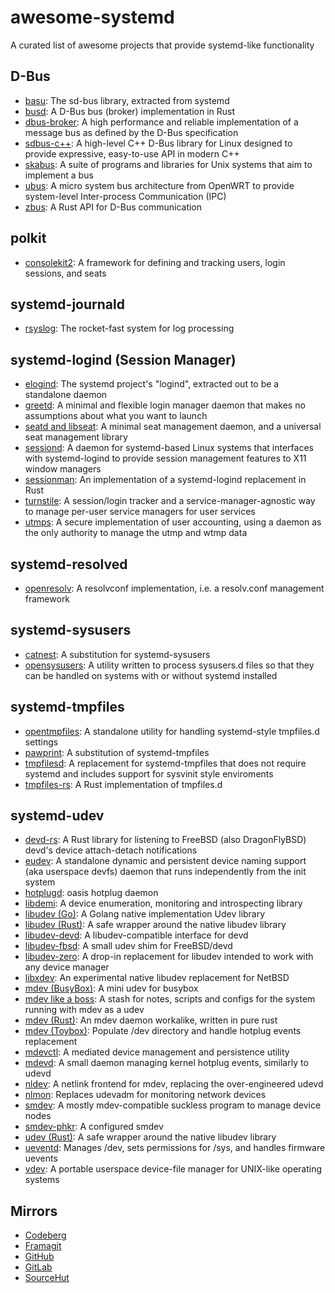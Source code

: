 # awesome-systemd
A curated list of awesome projects that provide systemd-like functionality

## D-Bus
* [basu](https://sr.ht/~emersion/basu/): The sd-bus library, extracted from
systemd
* [busd](https://github.com/dbus2/busd): A D-Bus bus (broker) implementation
in Rust
* [dbus-broker](https://github.com/bus1/dbus-broker): A high performance
and reliable implementation of a message bus as defined by the D-Bus
specification
* [sdbus-c++](https://github.com/Kistler-Group/sdbus-cpp): A high-level C++
D-Bus library for Linux designed to provide expressive, easy-to-use API in
modern C++
* [skabus](https://skarnet.org/software/skabus/): A suite of programs and
libraries for Unix systems that aim to implement a bus
* [ubus](https://openwrt.org/docs/techref/ubus): A micro system bus
architecture from OpenWRT to provide system-level Inter-process
Communication (IPC)
* [zbus](https://github.com/dbus2/zbus): A Rust API for D-Bus communication

## polkit
* [consolekit2](https://github.com/ConsoleKit2/ConsoleKit2): A framework for
defining and tracking users, login sessions, and seats

## systemd-journald
* [rsyslog](https://www.rsyslog.com/): The rocket-fast system for log
processing

## systemd-logind (Session Manager)
* [elogind](https://github.com/elogind/elogind): The systemd project's
"logind", extracted out to be a standalone daemon
* [greetd](https://git.sr.ht/~kennylevinsen/greetd): A minimal and flexible
login manager daemon that makes no assumptions about what you want to launch
* [seatd and libseat](https://git.sr.ht/~kennylevinsen/seatd): A minimal seat
management daemon, and a universal seat management library
* [sessiond](https://jcrd.github.io/sessiond/): A daemon for systemd-based
Linux systems that interfaces with systemd-logind to provide session management
features to X11 window managers
* [sessionman](https://github.com/KillingSpark/sessionman): An implementation
of a systemd-logind replacement in Rust
* [turnstile](https://github.com/chimera-linux/turnstile): A session/login
tracker and a service-manager-agnostic way to manage per-user service managers
for user services
* [utmps](https://skarnet.org/software/utmps/): A secure implementation of user
accounting, using a daemon as the only authority to manage the utmp and wtmp data

## systemd-resolved
* [openresolv](https://roy.marples.name/projects/openresolv): A resolvconf
implementation, i.e. a resolv.conf management framework

## systemd-sysusers
* [catnest](https://github.com/eweOS/catnest): A substitution for
systemd-sysusers
* [opensysusers](https://github.com/cromerc/opensysusers): A utility written to
process sysusers.d files so that they can be handled on systems with or without
systemd installed

## systemd-tmpfiles
* [opentmpfiles](https://github.com/OpenRC/opentmpfiles): A standalone utility
for handling systemd-style tmpfiles.d settings
* [pawprint](https://github.com/eweOS/pawprint): A substitution of
systemd-tmpfiles
* [tmpfilesd](https://github.com/juur/tmpfilesd): A replacement for
systemd-tmpfiles that does not require systemd and includes support for
sysvinit style enviroments
* [tmpfiles-rs](https://github.com/rust-torino/tmpfiles-rs): A Rust
implementation of tmpfiles.d

## systemd-udev
* [devd-rs](https://codeberg.org/valpackett/devd-rs): A Rust library for
listening to FreeBSD (also DragonFlyBSD) devd's device attach-detach
notifications
* [eudev](https://github.com/eudev-project/eudev): A standalone dynamic and
persistent device naming support (aka userspace devfs) daemon that runs
independently from the init system
* [hotplugd](https://github.com/oasislinux/hotplugd): oasis hotplug daemon
* [libdemi](https://github.com/illiliti/libdemi): A device enumeration,
monitoring and introspecting library
* [libudev (Go)](https://github.com/citilinkru/libudev): A Golang native
implementation Udev library
* [libudev (Rust)](https://github.com/dcuddeback/libudev-rs): A safe wrapper
around the native libudev library
* [libudev-devd](https://github.com/wulf7/libudev-devd): A libudev-compatible
interface for devd
* [libudev-fbsd](https://github.com/jiixyj/libudev-fbsd): A small udev shim for
FreeBSD/devd
* [libudev-zero](https://github.com/illiliti/libudev-zero): A drop-in
replacement for libudev intended to work with any device manager
* [libxdev](https://github.com/krytarowski/libxdev): An experimental native
libudev replacement for NetBSD
* [mdev (BusyBox)](https://busybox.net/): A mini udev for busybox
* [mdev like a boss](https://github.com/slashbeast/mdev-like-a-boss): A stash
for notes, scripts and configs for the system running with mdev as a udev
* [mdev (Rust)](https://github.com/rust-italia/mdev): An mdev daemon workalike,
written in pure rust
* [mdev (Toybox)](http://landley.net/toybox/): Populate /dev directory and
handle hotplug events
replacement
* [mdevctl](https://github.com/mdevctl/mdevctl): A mediated device management
and persistence utility
* [mdevd](https://skarnet.org/software/mdevd/): A small daemon managing kernel
hotplug events, similarly to udevd
* [nldev](https://core.suckless.org/nldev/): A netlink frontend for mdev,
replacing the over-engineered udevd
* [nlmon](https://core.suckless.org/nldev/): Replaces udevadm for monitoring
network devices
* [smdev](https://core.suckless.org/smdev/): A mostly mdev-compatible suckless
program to manage device nodes
* [smdev-phkr](https://aur.archlinux.org/packages/smdev): A configured smdev
* [udev (Rust)](https://github.com/Smithay/udev-rs): A safe wrapper around the
native libudev library
* [ueventd](https://android.googlesource.com/platform/system/core/+/master/init/README.ueventd.md):
Manages /dev, sets permissions for /sys, and handles firmware uevents
* [vdev](https://github.com/jcnelson/vdev): A portable userspace device-file
manager for UNIX-like operating systems

## Mirrors
* [Codeberg](https://codeberg.org/firasuke/awesome-systemd)
* [Framagit](https://framagit.org/firasuke/awesome-systemd)
* [GitHub](https://github.com/firasuke/awesome-systemd)
* [GitLab](https://gitlab.com/firasuke/awesome-systemd)
* [SourceHut](https://git.sr.ht/~firasuke/awesome-systemd)
